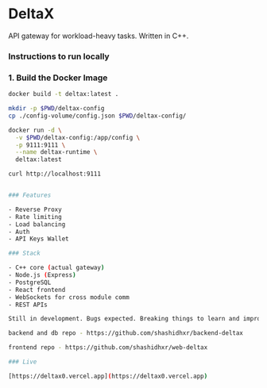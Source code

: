 # DeltaX

API gateway for workload-heavy tasks. Written in C++.


### Instructions to run locally

### 1. Build the Docker Image

```bash
docker build -t deltax:latest .

mkdir -p $PWD/deltax-config
cp ./config-volume/config.json $PWD/deltax-config/

docker run -d \
  -v $PWD/deltax-config:/app/config \
  -p 9111:9111 \
  --name deltax-runtime \
  deltax:latest

curl http://localhost:9111


### Features

- Reverse Proxy
- Rate limiting  
- Load balancing  
- Auth
- API Keys Wallet

### Stack

- C++ core (actual gateway)
- Node.js (Express)
- PostgreSQL
- React frontend
- WebSockets for cross module comm
- REST APIs

Still in development. Bugs expected. Breaking things to learn and improve.

backend and db repo - https://github.com/shashidhxr/backend-deltax

frontend repo - https://github.com/shashidhxr/web-deltax

### Live

[https://deltax0.vercel.app](https://deltax0.vercel.app)
